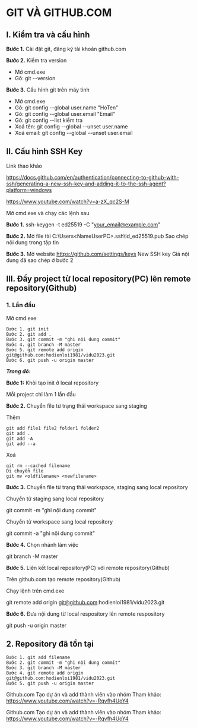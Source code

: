 # GIT VÀ GITHUB.COM
## I. Kiểm tra và cấu hình
__Bước 1.__ Cài đặt git, đăng ký tài khoản github.com

__Bước 2.__ Kiểm tra version
-	Mở cmd.exe
-	Gõ: git --version

__Bước 3.__ Cấu hình git trên máy tinh
-	Mở cmd.exe
-	Gõ: git config --global user.name "HoTen"
-	Gõ: git config --global user.email "Email"
-	Gõ: git config --list kiểm tra
-	Xoá tên: git config --global --unset user.name
-	Xoá email: git config --global --unset user.email
## II. Cấu hình SSH Key
Link thao khảo

https://docs.github.com/en/authentication/connecting-to-github-with-ssh/generating-a-new-ssh-key-and-adding-it-to-the-ssh-agent?platform=windows

https://www.youtube.com/watch?v=a-zX_qc2S-M

Mở cmd.exe và chạy các lệnh sau

__Bước 1.__
    ssh-keygen -t ed25519 -C "your_email@example.com"

__Bước 2.__
Mở file tài C:\Users\<NameUserPC>\.ssh\id_ed25519.pub
Sao chép nội dung trong tập tin

__Bước 3.__
Mở website https://github.com/settings/keys
New SSH key
Giá nội dung đã sao chép ở bước 2

## III. Đẩy project từ local repository(PC) lên remote repository(Github)
### 1. Lần đầu
Mở cmd.exe
```
Bước 1. git init
Bước 2. git add .
Bước 3. git commit -m "ghi nội dung commit"
Bước 4. git branch -M master
Bước 5. git remote add origin git@github.com:hodienloi1981/vidu2023.git
Bước 6. git push -u origin master
```
***Trong đó:***

__Bước 1:__ Khỏi tạo init ở local repository

Mỗi project chỉ làm 1 lần đầu

__Bước 2.__ Chuyển file từ trạng thái workspace sang staging

Thêm
```
git add file1 file2 folder1 folder2
git add .
git add -A
git add --a
```
Xoá
```
git rm --cached filename
Di chuyển file
git mv <oldfilename> <newfilename>
```
__Bước 3.__ Chuyển file từ trạng thái workspace, staging sang local repository

Chuyển từ staging sang local repository

git commit -m "ghi nội dung commit"

Chuyển từ workspace sang local repository

git commit -a "ghi nội dung commit"

__Bước 4.__ Chọn nhánh làm việc

git branch -M master

__Bước 5.__ Liên kết local repository(PC) với remote repository(Github)

Trên github.com tạo remote repository(Github)

Chạy lệnh trên cmd.exe

git remote add origin git@github.com:hodienloi1981/vidu2023.git

__Bước 6.__ Đưa nội dung từ local respository lên remote respository

git push -u origin master

## 2. Repository đã tồn tại
```
Bước 1. git add filename
Bước 2. git commit -m "ghi nội dung commit"
Bước 3. git branch -M master
Bước 4. git remote add origin git@github.com:hodienloi1981/vidu2023.git
Bước 5. git push -u origin master
```
Github.com Tạo dự án và add thành viên vào nhóm
Tham khảo:
https://www.youtube.com/watch?v=-Rqvfh4UoY4

Github.com Tạo dự án và add thành viên vào nhóm
Tham khảo:
https://www.youtube.com/watch?v=-Rqvfh4UoY4

